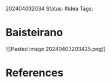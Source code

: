 202404032034
Status: #idea
Tags: 

# Baisteirano
![[Pasted image 20240403203425.png]]


# References


